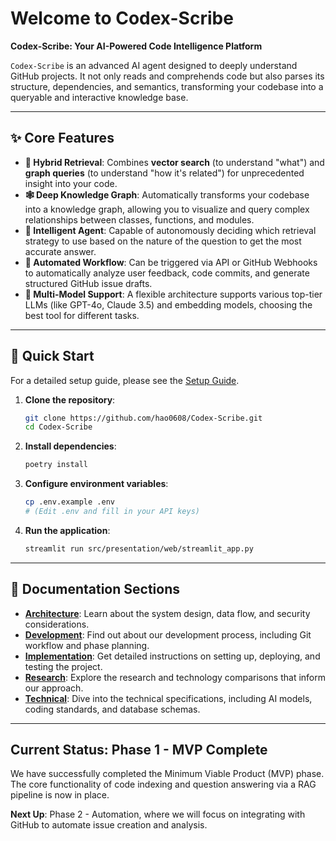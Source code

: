 # Welcome to Codex-Scribe

**Codex-Scribe: Your AI-Powered Code Intelligence Platform**

`Codex-Scribe` is an advanced AI agent designed to deeply understand GitHub projects. It not only reads and comprehends code but also parses its structure, dependencies, and semantics, transforming your codebase into a queryable and interactive knowledge base.

---

## ✨ Core Features

- **🧠 Hybrid Retrieval**: Combines **vector search** (to understand "what") and **graph queries** (to understand "how it's related") for unprecedented insight into your code.
- **🕸️ Deep Knowledge Graph**: Automatically transforms your codebase into a knowledge graph, allowing you to visualize and query complex relationships between classes, functions, and modules.
- **🤖 Intelligent Agent**: Capable of autonomously deciding which retrieval strategy to use based on the nature of the question to get the most accurate answer.
- **🔄 Automated Workflow**: Can be triggered via API or GitHub Webhooks to automatically analyze user feedback, code commits, and generate structured GitHub issue drafts.
- **🔌 Multi-Model Support**: A flexible architecture supports various top-tier LLMs (like GPT-4o, Claude 3.5) and embedding models, choosing the best tool for different tasks.

---

## 🚀 Quick Start

For a detailed setup guide, please see the [Setup Guide](implementation/setup-guide.md).

1.  **Clone the repository**:
    ```bash
    git clone https://github.com/hao0608/Codex-Scribe.git
    cd Codex-Scribe
    ```
2.  **Install dependencies**:
    ```bash
    poetry install
    ```
3.  **Configure environment variables**:
    ```bash
    cp .env.example .env
    # (Edit .env and fill in your API keys)
    ```
4.  **Run the application**:
    ```bash
    streamlit run src/presentation/web/streamlit_app.py
    ```

---

## 📖 Documentation Sections

- **[Architecture](architecture/system-overview.md)**: Learn about the system design, data flow, and security considerations.
- **[Development](development/git-workflow.md)**: Find out about our development process, including Git workflow and phase planning.
- **[Implementation](implementation/setup-guide.md)**: Get detailed instructions on setting up, deploying, and testing the project.
- **[Research](research/literature-review.md)**: Explore the research and technology comparisons that inform our approach.
- **[Technical](technical/ai-model-specs.md)**: Dive into the technical specifications, including AI models, coding standards, and database schemas.

---

## Current Status: Phase 1 - MVP Complete

We have successfully completed the Minimum Viable Product (MVP) phase. The core functionality of code indexing and question answering via a RAG pipeline is now in place.

**Next Up**: Phase 2 - Automation, where we will focus on integrating with GitHub to automate issue creation and analysis.

